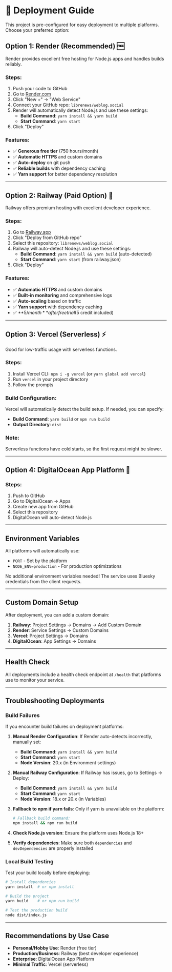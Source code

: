 # 🚀 Deployment Guide

This project is pre-configured for easy deployment to multiple platforms. Choose your preferred option:

## Option 1: Render (Recommended) 🆓

Render provides excellent free hosting for Node.js apps and handles builds reliably.

### Steps:
1. Push your code to GitHub  
2. Go to [Render.com](https://render.com)
3. Click "New +" → "Web Service"
4. Connect your GitHub repo: `librenews/weblog.social`
5. Render will automatically detect Node.js and use these settings:
   - **Build Command**: `yarn install && yarn build`  
   - **Start Command**: `yarn start`
6. Click "Deploy"

### Features:
- ✅ **Generous free tier** (750 hours/month)
- ✅ **Automatic HTTPS** and custom domains
- ✅ **Auto-deploy** on git push
- ✅ **Reliable builds** with dependency caching
- ✅ **Yarn support** for better dependency resolution

---

## Option 2: Railway (Paid Option) 🚂

Railway offers premium hosting with excellent developer experience.

### Steps:
1. Go to [Railway.app](https://railway.app)
2. Click "Deploy from GitHub repo"
3. Select this repository: `librenews/weblog.social`
4. Railway will auto-detect Node.js and use these settings:
   - **Build Command**: `yarn install && yarn build` (auto-detected)
   - **Start Command**: `yarn start` (from railway.json)
5. Click "Deploy"

### Features:
- ✅ **Automatic HTTPS** and custom domains
- ✅ **Built-in monitoring** and comprehensive logs
- ✅ **Auto-scaling** based on traffic
- ✅ **Yarn support** with dependency caching
- ✅ **$5/month** after free trial ($5 credit included)

---

## Option 3: Vercel (Serverless) ⚡

Good for low-traffic usage with serverless functions.

### Steps:
1. Install Vercel CLI: `npm i -g vercel` (or `yarn global add vercel`)
2. Run `vercel` in your project directory
3. Follow the prompts

### Build Configuration:
Vercel will automatically detect the build setup. If needed, you can specify:
- **Build Command**: `yarn build` or `npm run build`
- **Output Directory**: `dist`

### Note:
Serverless functions have cold starts, so the first request might be slower.

---

## Option 4: DigitalOcean App Platform 🌊

### Steps:
1. Push to GitHub
2. Go to DigitalOcean → Apps
3. Create new app from GitHub
4. Select this repository
5. DigitalOcean will auto-detect Node.js

---

## Environment Variables

All platforms will automatically use:
- `PORT` - Set by the platform
- `NODE_ENV=production` - For production optimizations

No additional environment variables needed! The service uses Bluesky credentials from the client requests.

---

## Custom Domain Setup

After deployment, you can add a custom domain:

1. **Railway**: Project Settings → Domains → Add Custom Domain
2. **Render**: Service Settings → Custom Domains
3. **Vercel**: Project Settings → Domains
4. **DigitalOcean**: App Settings → Domains

---

## Health Check

All deployments include a health check endpoint at `/health` that platforms use to monitor your service.

---

## Troubleshooting Deployments

### Build Failures
If you encounter build failures on deployment platforms:

1. **Manual Render Configuration**: If Render auto-detects incorrectly, manually set:
   - **Build Command**: `yarn install && yarn build`
   - **Start Command**: `yarn start`  
   - **Node Version**: 20.x (in Environment settings)

2. **Manual Railway Configuration**: If Railway has issues, go to Settings → Deploy:
   - **Build Command**: `yarn install && yarn build`
   - **Start Command**: `yarn start`
   - **Node Version**: 18.x or 20.x (in Variables)

3. **Fallback to npm if yarn fails**: Only if yarn is unavailable on the platform:
   ```bash
   # Fallback build command:
   npm install && npm run build
   ```

4. **Check Node.js version**: Ensure the platform uses Node.js 18+
5. **Verify dependencies**: Make sure both `dependencies` and `devDependencies` are properly installed

### Local Build Testing
Test your build locally before deploying:
```bash
# Install dependencies
yarn install  # or npm install

# Build the project
yarn build    # or npm run build

# Test the production build
node dist/index.js
```

---

## Recommendations by Use Case

- **Personal/Hobby Use**: Render (free tier)
- **Production/Business**: Railway (best developer experience)
- **Enterprise**: DigitalOcean App Platform
- **Minimal Traffic**: Vercel (serverless)
